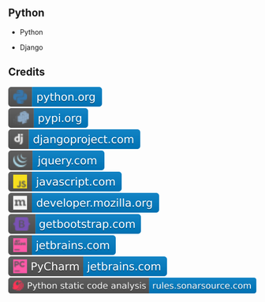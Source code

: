 Python
------

- Python

- Django

Credits
-------
[![image](
Credits/python.org.svg?raw=true)](https://python.org)  
[![image](
Credits/pypi.org.svg?raw=true)](https://pypi.org)  
[![image](
Credits/djangoproject.com.svg?raw=true)](https://djangoproject.com)  
[![image](
Credits/jquery.com.svg?raw=true)](https://jquery.com)  
[![image](
Credits/javascript.com.svg?raw=true)](https://javascript.com)  
[![image](
Credits/developer.mozilla.org.svg?raw=true)](https://developer.mozilla.org)    
[![image](
Credits/getbootstrap.com.svg?raw=true)](https://getbootstrap.com)  
[![image](
Credits/jetbrains.com.svg?raw=true)](https://jetbrains.com)  
[![image](
Credits/PyCharm-jetbrains.com.svg?raw=true)](https://PyCharm-jetbrains.com)  
[![image](
Credits/Python-static-code-analysis-rules.sonarsource.com.svg?raw=true)](https://rules.sonarsource.com/python)  
